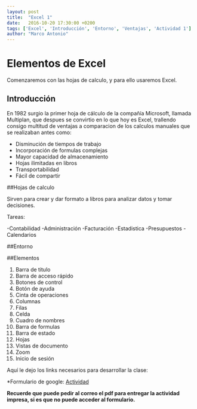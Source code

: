 ```yaml
---
layout: post
title:  "Excel 1"
date:   2016-10-20 17:30:00 +0200
tags: ['Excel', 'Introducción', 'Entorno', 'Ventajas', 'Actividad 1']
author: "Marco Antonio"
---
```

# Elementos de Excel

Comenzaremos con las hojas de calculo, y para ello usaremos Excel.

## Introducción

En 1982 surgio la primer hoja de cálculo de la compañía Microsoft, llamada Multiplan, que despues se convirtio en lo que hoy es Excel, trallendo consigo multitud de ventajas a comparacion de los calculos manuales que se realizaban antes como:

- Disminución de tiempos de trabajo
- Incorporación de formulas complejas
- Mayor capacidad de almacenamiento
- Hojas ilimitadas en libros
- Transportabilidad
- Fácil de compartir

##Hojas de calculo

Sirven para crear y dar formato a libros para analizar datos y tomar decisiones.

Tareas:

-Contabilidad
-Administración
-Facturación
-Estadistica
-Presupuestos
-Calendarios

##Entorno

##Elementos

1. Barra de titulo
2. Barra de acceso rápido
3. Botones de control
4. Botón de ayuda
5. Cinta de operaciones
6. Columnas
7. Filas
8. Celda
9. Cuadro de nombres
10. Barra de formulas
11. Barra de estado
12. Hojas
13. Vistas de documento
14. Zoom
15. Inicio de sesión

Aquí le dejo los links necesarios para desarrollar la clase:

*Formulario de google: [Actividad](https://goo.gl/forms/7CdfMGQdofZWuSUg2)

**Recuerde que puede pedir al correo el pdf para entregar la actividad impresa, si es que no puede acceder al formulario.**